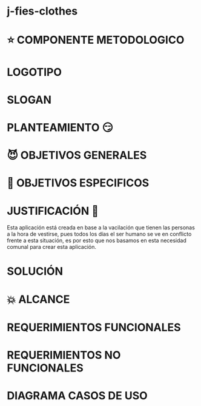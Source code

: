 # j-fies-clothes


# :star:  COMPONENTE METODOLOGICO

# LOGOTIPO
# SLOGAN
# PLANTEAMIENTO :smirk:
# :smiling_imp: OBJETIVOS GENERALES
# :kiss: OBJETIVOS ESPECIFICOS
# JUSTIFICACIÓN 🙈
Esta aplicación está creada en base a la vacilación que tienen las personas a la hora de vestirse, pues todos los días el ser humano se ve en conflicto frente a esta situación, es por esto que nos basamos en esta necesidad comunal para crear esta aplicación. 
# SOLUCIÓN
# :collision: ALCANCE
# REQUERIMIENTOS FUNCIONALES
# REQUERIMIENTOS NO FUNCIONALES
# DIAGRAMA CASOS DE USO


